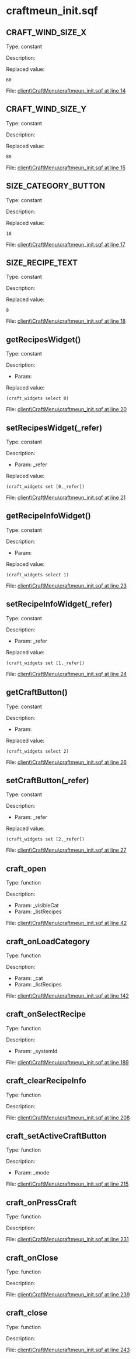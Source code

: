 # craftmeun_init.sqf

## CRAFT_WIND_SIZE_X

Type: constant

Description: 


Replaced value:
```sqf
60
```
File: [client\CraftMenu\craftmeun_init.sqf at line 14](../../../Src/client/CraftMenu/craftmeun_init.sqf#L14)
## CRAFT_WIND_SIZE_Y

Type: constant

Description: 


Replaced value:
```sqf
80
```
File: [client\CraftMenu\craftmeun_init.sqf at line 15](../../../Src/client/CraftMenu/craftmeun_init.sqf#L15)
## SIZE_CATEGORY_BUTTON

Type: constant

Description: 


Replaced value:
```sqf
10
```
File: [client\CraftMenu\craftmeun_init.sqf at line 17](../../../Src/client/CraftMenu/craftmeun_init.sqf#L17)
## SIZE_RECIPE_TEXT

Type: constant

Description: 


Replaced value:
```sqf
8
```
File: [client\CraftMenu\craftmeun_init.sqf at line 18](../../../Src/client/CraftMenu/craftmeun_init.sqf#L18)
## getRecipesWidget()

Type: constant

Description: 
- Param: 

Replaced value:
```sqf
(craft_widgets select 0)
```
File: [client\CraftMenu\craftmeun_init.sqf at line 20](../../../Src/client/CraftMenu/craftmeun_init.sqf#L20)
## setRecipesWidget(_refer)

Type: constant

Description: 
- Param: _refer

Replaced value:
```sqf
(craft_widgets set [0,_refer])
```
File: [client\CraftMenu\craftmeun_init.sqf at line 21](../../../Src/client/CraftMenu/craftmeun_init.sqf#L21)
## getRecipeInfoWidget()

Type: constant

Description: 
- Param: 

Replaced value:
```sqf
(craft_widgets select 1)
```
File: [client\CraftMenu\craftmeun_init.sqf at line 23](../../../Src/client/CraftMenu/craftmeun_init.sqf#L23)
## setRecipeInfoWidget(_refer)

Type: constant

Description: 
- Param: _refer

Replaced value:
```sqf
(craft_widgets set [1,_refer])
```
File: [client\CraftMenu\craftmeun_init.sqf at line 24](../../../Src/client/CraftMenu/craftmeun_init.sqf#L24)
## getCraftButton()

Type: constant

Description: 
- Param: 

Replaced value:
```sqf
(craft_widgets select 2)
```
File: [client\CraftMenu\craftmeun_init.sqf at line 26](../../../Src/client/CraftMenu/craftmeun_init.sqf#L26)
## setCraftButton(_refer)

Type: constant

Description: 
- Param: _refer

Replaced value:
```sqf
(craft_widgets set [2,_refer])
```
File: [client\CraftMenu\craftmeun_init.sqf at line 27](../../../Src/client/CraftMenu/craftmeun_init.sqf#L27)
## craft_open

Type: function

Description: 
- Param: _visibleCat
- Param: _listRecipes

File: [client\CraftMenu\craftmeun_init.sqf at line 42](../../../Src/client/CraftMenu/craftmeun_init.sqf#L42)
## craft_onLoadCategory

Type: function

Description: 
- Param: _cat
- Param: _listRecipes

File: [client\CraftMenu\craftmeun_init.sqf at line 142](../../../Src/client/CraftMenu/craftmeun_init.sqf#L142)
## craft_onSelectRecipe

Type: function

Description: 
- Param: _systemId

File: [client\CraftMenu\craftmeun_init.sqf at line 189](../../../Src/client/CraftMenu/craftmeun_init.sqf#L189)
## craft_clearRecipeInfo

Type: function

Description: 


File: [client\CraftMenu\craftmeun_init.sqf at line 208](../../../Src/client/CraftMenu/craftmeun_init.sqf#L208)
## craft_setActiveCraftButton

Type: function

Description: 
- Param: _mode

File: [client\CraftMenu\craftmeun_init.sqf at line 215](../../../Src/client/CraftMenu/craftmeun_init.sqf#L215)
## craft_onPressCraft

Type: function

Description: 


File: [client\CraftMenu\craftmeun_init.sqf at line 231](../../../Src/client/CraftMenu/craftmeun_init.sqf#L231)
## craft_onClose

Type: function

Description: 


File: [client\CraftMenu\craftmeun_init.sqf at line 239](../../../Src/client/CraftMenu/craftmeun_init.sqf#L239)
## craft_close

Type: function

Description: 


File: [client\CraftMenu\craftmeun_init.sqf at line 243](../../../Src/client/CraftMenu/craftmeun_init.sqf#L243)
